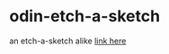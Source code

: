 # odin-etch-a-sketch
an etch-a-sketch alike 
[link here](https://bagir-kaff.github.io/etch-a-sketch/)
